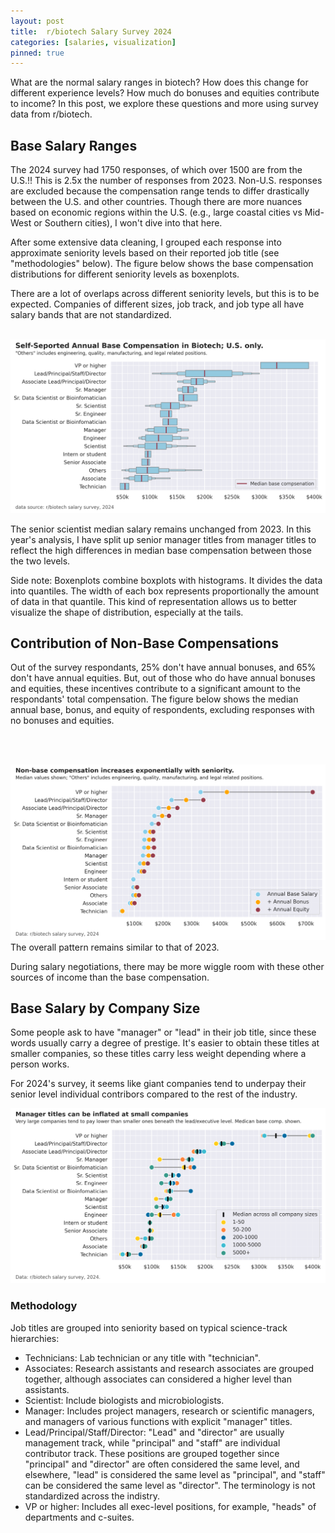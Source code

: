 ```yaml
---
layout: post
title:  r/biotech Salary Survey 2024
categories: [salaries, visualization]
pinned: true
---
```


What are the normal salary ranges in biotech? How does this change for different experience levels? How much do bonuses and equities contribute to income? In this post, we explore these questions and more using survey data from r/biotech.

## Base Salary Ranges
The 2024 survey had 1750 responses, of which over 1500 are from the U.S.!! This is 2.5x the number of responses from 2023. Non-U.S. responses are excluded because the compensation range tends to differ drastically between the U.S. and other countries. Though there are more nuances based on economic regions within the U.S. (e.g., large coastal cities vs Mid-West or Southern cities), I won't dive into that here.

After some extensive data cleaning, I grouped each response into approximate seniority levels based on their reported job title (see "methodologies" below). The figure below shows the base compensation distributions for different seniority levels as boxenplots.

There are a lot of overlaps across different seniority levels, but this is to be expected. Companies of different sizes, job track, and job type all have salary bands that are not standardized.
<br>
<br>

![Biotech Salaries; U.S. Only](/assets/2025-06-biotech/salary-vs-level-2024.png)

The senior scientist median salary remains unchanged from 2023. In this year's analysis, I have split up senior manager titles from manager titles to reflect the high differences in median base compensation between those the two levels.

Side note: Boxenplots combine boxplots with histograms. It divides the data into quantiles. The width of each box represents proportionally the amount of data in that quantile. This kind of representation allows us to better visualize  the shape of distribution, especially at the tails.

## Contribution of Non-Base Compensations
Out of the survey respondants, 25% don't have annual bonuses,
and 65% don't have annual equities. But, out of those who do have annual bonuses and equities, these incentives contribute to a significant amount to the respondants' total compensation. The figure below shows the median annual base, bonus, and equity of respondents, excluding responses with no bonuses and equities.

<br>
<br>

![Biotech Salaries; base vs equity, U.S.](/assets/2025-06-biotech/base-vs-equity-2024.png)
The overall pattern remains similar to that of 2023.

During salary negotiations, there may be more wiggle room with these other sources of income than the base compensation.

## Base Salary by Company Size
Some people ask to have "manager" or "lead" in their job title, since these words usually carry a degree of prestige. It's easier to obtain these titles at smaller companies, so these titles carry less weight depending where a person works.

For 2024's survey, it seems like giant companies tend to underpay their senior level individual contribors compared to the rest of the industry.
<br>

![Biotech Salaries by company size, U.S.](/assets/2025-06-biotech/base-vs-size-2024.png)

### Methodology
Job titles are grouped into seniority based on typical science-track hierarchies:

* Technicians: Lab technician or any title with "technician".
* Associates: Research assistants and research associates are grouped together, although associates can considered a higher level than assistants.
* Scientist: Include biologists and microbiologists.
* Manager: Includes project managers, research or scientific managers, and managers of various functions with explicit "manager" titles.
* Lead/Principal/Staff/Director: "Lead" and "director" are usually management track, while "principal" and "staff" are individual contributor track. These positions are grouped together since "principal" and "director" are often considered the same level, and elsewhere, "lead" is considered the same level as "principal", and "staff" can be considered the same level as "director". The terminology is not standardized across the indistry.
* VP or higher: Includes all exec-level positions, for example, "heads" of departments and c-suites.
